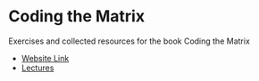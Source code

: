 # Coding the Matrix
Exercises and collected resources for the book Coding the Matrix

- [Website Link](https://codingthematrix.com/)
- [Lectures](http://cs.brown.edu/courses/cs053/current/lectures.htm)

